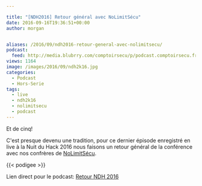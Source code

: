 ```yaml
---

title: "[NDH2016] Retour général avec NoLimitSécu"
date: 2016-09-16T19:36:51+00:00
author: morgan


aliases: /2016/09/ndh2016-retour-general-avec-nolimitsecu/
podcast:
  feed: http://media.blubrry.com/comptoirsecu/p/podcast.comptoirsecu.fr/CSEC.HS27.2016-07-02.NDH2k16_NoLimitSecu.mp3
views: 1164
image: /images/2016/09/ndh2k16.jpg
categories:
  - Podcast
  - Hors-Serie
tags:
  - live
  - ndh2k16
  - nolimitsecu
  - podcast
---
```

Et de cinq!

C'est presque devenu une tradition, pour ce dernier épisode enregistré en live à la Nuit du Hack 2016 nous faisons un retour général de la conférence avec nos confrères de [NoLimitSécu](https://www.nolimitsecu.fr/).

{{< podigee >}}


Lien direct pour le podcast: [Retour NDH 2016](http://podcast.comptoirsecu.fr/CSEC.HS27.2016-07-02.NDH2k16_NoLimitSecu.mp3)
